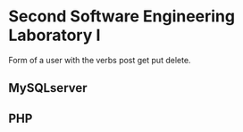 # Second Software Engineering Laboratory I

Form of a user with the verbs post get put delete.
## MySQLserver
## PHP

